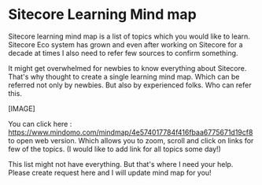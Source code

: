 # Sitecore Learning Mind map
Sitecore learning mind map is a list of topics which you would like to learn. Sitecore Eco system has grown and even after working on Sitecore for a decade at times I also need to refer few sources to confirm something.

It might get overwhelmed for newbies to know everything about Sitecore. That's why thought to create a single learning mind map. Which can be referred not only by newbies. But also by experienced folks. Who can refer this.

[IMAGE]

You can click here : https://www.mindomo.com/mindmap/4e574017784f416fbaa6775671d19cf8 to open web version. Which allows you to zoom, scroll and click on links for few of the topics. (I would like to add link for all topics some day!)

This list might not have everything. But that's where I need your help. Please create request here and I will update mind map for you!

